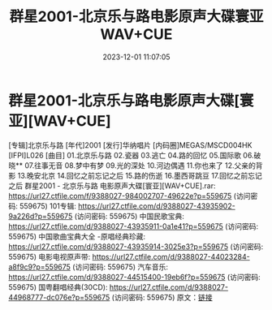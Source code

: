 ﻿---
title: 群星2001-北京乐与路电影原声大碟寰亚WAV+CUE
date: 2023-12-01 11:07:05
categories: WAV车载音乐、镜像
tags: 华语中文
---
# 群星2001-北京乐与路电影原声大碟[寰亚][WAV+CUE]

[专辑]北京乐与路
[年代]2001
[发行]华纳唱片
[内码圈]MEGAS/MSCD004HK
[IFPI]L026
[曲目]
01.北京乐与路
02.瓷器
03.逃亡
04.路的回忆
05.国际歌
06.破晓**
07.往事无音
08.梦中有梦
09.光的深处
10.河边偶遇
11.你也来了
12.父亲的背影
13.晚安北京
14.回忆之前忘记之后
15.路的伤逝
16.墨西哥跳豆
17.回忆之前忘记之后
群星2001 - 北京乐与路 电影原声大碟[寰亚][WAV+CUE].rar: https://url27.ctfile.com/f/9388027-984002707-49622e?p=559675
(访问密码: 559675)
101专辑: https://url27.ctfile.com/d/9388027-43935902-9a226d?p=559675
(访问密码: 559675)
中国民歌宝典: https://url27.ctfile.com/d/9388027-43935911-0a1e41?p=559675
(访问密码: 559675)
中国歌曲宝典大全 -原唱经典珍藏: https://url27.ctfile.com/d/9388027-43935914-3025e3?p=559675
(访问密码: 559675)
电影电视原声带: https://url27.ctfile.com/d/9388027-44023284-a8f9c9?p=559675
(访问密码: 559675)
汽车音乐: https://url27.ctfile.com/d/9388027-44515400-19eb6f?p=559675
(访问密码: 559675)
国粤翻唱经典(30CD): https://url27.ctfile.com/d/9388027-44968777-dc076e?p=559675
(访问密码: 559675)
原文：[链接](https://blog.sina.com.cn/s/blog_1647c7e76010313vm.html)